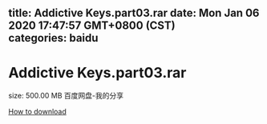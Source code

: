 
title: Addictive Keys.part03.rar
date: Mon Jan 06 2020 17:47:57 GMT+0800 (CST)    
categories: baidu
---

# Addictive Keys.part03.rar
size: 500.00 MB
 百度网盘-我的分享
 

[How to download](https://bpcam.bemobtrk.com/go/2ceec3aa-1ca2-46d6-b9ff-aaa5c184517c?jno=4407)
